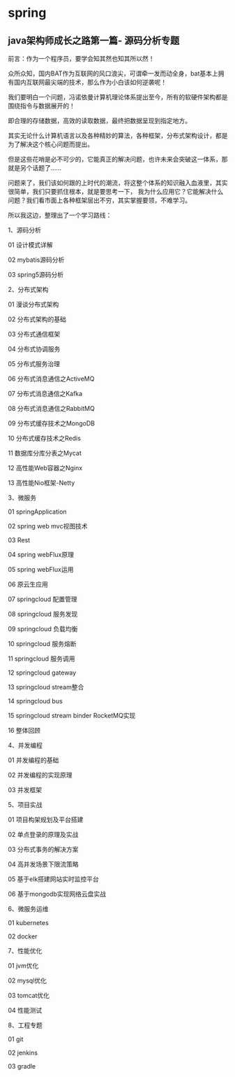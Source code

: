 # spring
## java架构师成长之路第一篇- 源码分析专题

前言：作为一个程序员，要学会知其然也知其所以然！

众所众知，国内BAT作为互联网的风口浪尖，可谓牵一发而动全身，bat基本上拥有国内互联网最尖端的技术，那么作为小白该如何逆袭呢！

我们要明白一个问题，冯诺依曼计算机理论体系提出至今，所有的软硬件架构都是围绕指令与数据展开的！

即合理的存储数据，高效的读取数据，最终把数据呈现到指定地方。

其实无论什么计算机语言以及各种精妙的算法，各种框架，分布式架构设计，都是为了解决这个核心问题而提出。

但是这些花哨是必不可少的，它能真正的解决问题，也许未来会突破这一体系，那就是另个话题了......

问题来了，我们该如何跟的上时代的潮流，将这整个体系的知识融入血液里，其实很简单，我们只要抓住根本，就是要思考一下，
我为什么应用它？它能解决什么问题？我们看市面上各种框架层出不穷，其实掌握要领，不难学习。

所以我这边，整理出了一个学习路线：

1、源码分析

01 设计模式详解

02 mybatis源码分析

03 spring5源码分析



2、分布式架构

01 漫谈分布式架构

02 分布式架构的基础

03 分布式通信框架

04 分布式协调服务

05 分布式服务治理

06 分布式消息通信之ActiveMQ

07 分布式消息通信之Kafka

08 分布式消息通信之RabbitMQ

09 分布式缓存技术之MongoDB

10 分布式缓存技术之Redis

11 数据库分库分表之Mycat

12 高性能Web容器之Nginx

13 高性能Nio框架-Netty


3、微服务

01 springApplication

02 spring web mvc视图技术

03 Rest

04 spring webFlux原理

05 spring webFlux运用

06 原云生应用

07 springcloud 配置管理

08 springcloud 服务发现

09 springcloud 负载均衡


10 springcloud 服务熔断

11 springcloud 服务调用

12 springcloud gateway

13 springcloud stream整合

14 springcloud bus

15 springcloud stream binder RocketMQ实现

16 整体回顾


4、并发编程

01 并发编程的基础

02 并发编程的实现原理

03 并发框架


5、项目实战

01 项目构架规划及平台搭建

02 单点登录的原理及实战

03 分布式事务的解决方案



04 高并发场景下限流策略



05 基于elk搭建网站实时监控平台

06 基于mongodb实现网络云盘实战



6、微服务运维

01 kubernetes

02 docker

7、性能优化

01 jvm优化

02 mysql优化

03 tomcat优化

04 性能测试

8、工程专题

01 git

02 jenkins

03 gradle

